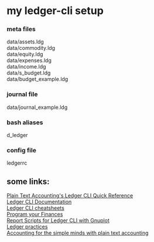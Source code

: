 # my ledger-cli setup

### meta files
data/assets.ldg   
data/commodity.ldg   
data/equity.ldg   
data/expenses.ldg   
data/income.ldg   
data/s_budget.ldg   
data/budget_example.ldg   

### journal file
data/journal_example.ldg

### bash aliases
d_ledger

### config file
ledgerrc

## some links:

[Plain Text Accounting's Ledger CLI Quick Reference](http://plaintextaccounting.org/quickref)   
[Ledger CLI Documentation](https://www.ledger-cli.org/docs.html)   
[Ledger CLI cheatsheets](https://devhints.io/ledger)   
[Program your Finances](https://www.petekeen.net/finance)   
[Report Scripts for Ledger CLI with Gnuplot](https://www.sundialdreams.com/report-scripts-for-ledger-cli-with-gnuplot/)   
[Ledger practices](https://felixcrux.com/blog/ledger-practices)   
[Accounting for the simple minds with plain text accounting](https://dustri.org/b/accounting-for-the-simple-minds-with-plain-text-accounting.html)   




